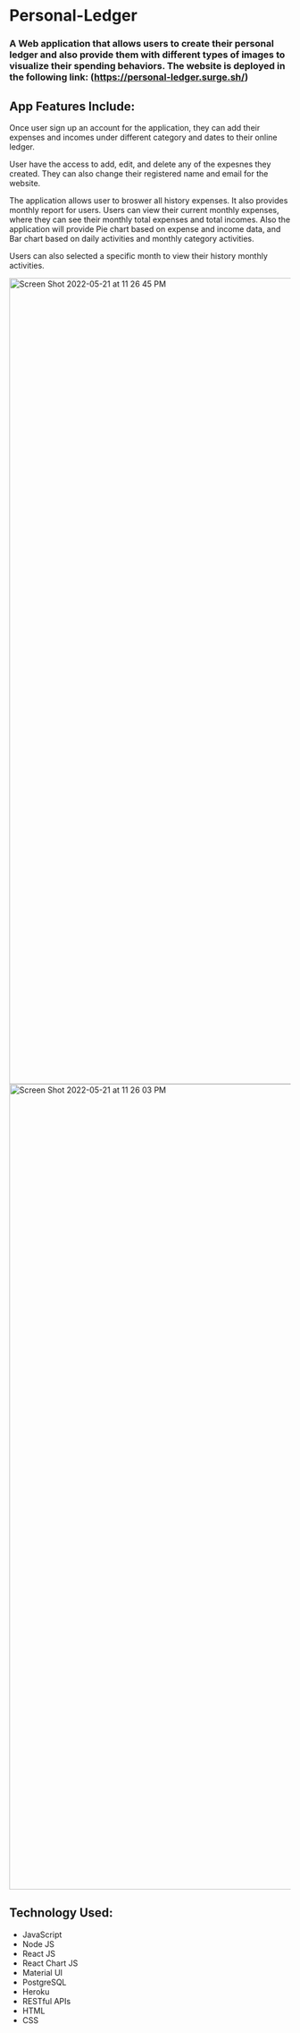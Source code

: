 
# Personal-Ledger


### A Web application that allows users to create their personal ledger and also provide them with different types of images to visualize their spending behaviors. The website is deployed in the following link: (https://personal-ledger.surge.sh/)

## App Features Include:

Once user sign up an account for the application, they can add their expenses and incomes under different category and dates to their online ledger. 

User have the access to add, edit, and delete any of the expesnes they created. They can also change their registered name and email for the website.

The application allows user to broswer all history expenses. It also provides monthly report for users. Users can view their current monthly expenses, where they can see their monthly total expenses and total incomes. Also the application will provide Pie chart based on expense and income data, and Bar chart based on daily activities and monthly category activities.

Users can also selected a specific month to view their history monthly activities.

<img width="1440" alt="Screen Shot 2022-05-21 at 11 26 45 PM" src="https://user-images.githubusercontent.com/82247271/169677022-ad95aef9-f722-40b2-8289-61aef6c58486.png">

<img width="1439" alt="Screen Shot 2022-05-21 at 11 26 03 PM" src="https://user-images.githubusercontent.com/82247271/169677012-3c10481c-de36-4524-a39e-f47d4e2682f0.png">

## Technology Used:
* JavaScript 
* Node JS
* React JS
* React Chart JS
* Material UI
* PostgreSQL
* Heroku
* RESTful APIs
* HTML
* CSS

